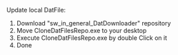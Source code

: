 Update local DatFile:

1. Download "sw_in_general_DatDownloader" repository
2. Move CloneDatFilesRepo.exe to your desktop
3. Execute CloneDatFilesRepo.exe by double Click on it
4. Done 
 
